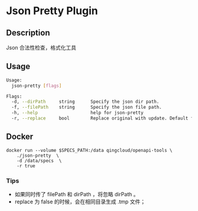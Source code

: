 # Json Pretty Plugin #

## Description
Json 合法性检查，格式化工具 

## Usage
```sh
Usage:
  json-pretty [flags]

Flags:
  -d, --dirPath 	string      Specify the json dir path.
  -f, --filePath 	string   	Specify the json file path.
  -h, --help              	    help for json-pretty
  -r, --replace     bool        Replace original with update. Default false
```

## Docker
```shell
docker run --volume $SPECS_PATH:/data qingcloud/openapi-tools \
	./json-pretty  \
	-d /data/specs  \
	-r true
```

### Tips
- 如果同时传了 filePath 和 dirPath ，将忽略 dirPath 。
- replace 为 false 的时候，会在相同目录生成 .tmp 文件；